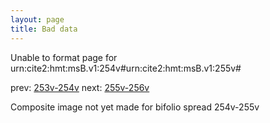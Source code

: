 ```yaml
---
layout: page
title: Bad data
---
```


Unable to format page for urn:cite2:hmt:msB.v1:254v#urn:cite2:hmt:msB.v1:255v#

prev: [253v-254v](../253v-254v/) next: [255v-256v](../255v-256v/)

Composite image not yet made for bifolio spread 254v-255v


